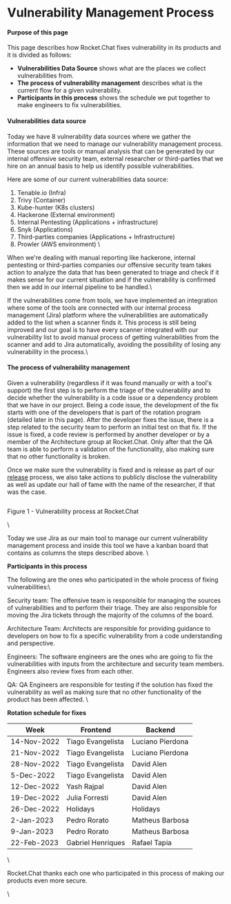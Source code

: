 # Vulnerability Management Process

#### Purpose of this page

This page describes how Rocket.Chat fixes vulnerability in its products and it is divided as follows:

* **Vulnerabilities Data Source** shows what are the places we collect vulnerabilities from.
* **The process of vulnerability management** describes what is the current flow for a given vulnerability.
* **Participants in this process** shows the schedule we put together to make engineers to fix vulnerabilities.

#### Vulnerabilities data source



Today we have 8 vulnerability data sources where we gather the information that we need to manage our vulnerability management process. These sources are tools or manual analysis that can be generated by our internal offensive security team, external researcher or third-parties that we hire on an annual basis to help us identify possible vulnerabilities.



Here are some of our current vulnerabilities data source:



1. Tenable.io (Infra)&#x20;
2. Trivy (Container)&#x20;
3. Kube-hunter (K8s clusters)&#x20;
4. Hackerone (External environment)&#x20;
5. Internal Pentesting (Applications + infrastructure)&#x20;
6. Snyk (Applications)&#x20;
7. Third-parties companies (Applications + Infrastructure)&#x20;
8. Prowler (AWS environment) \


When we're dealing with manual reporting like hackerone, internal pentesting or third-parties companies our offensive security team takes action to analyze the data that has been generated to triage and check if it makes sense for our current situation and if the vulnerability is confirmed then we add in our internal pipeline to be handled.\


If the vulnerabilities come from tools, we have implemented an integration where some of the tools are connected with our internal process management (Jira) platform where the vulnerabilities are automatically added to the list when a scanner finds it. This process is still being improved and our goal is to have every scanner integrated with our vulnerability list to avoid manual process of getting vulnerabilities from the scanner and add to Jira automatically, avoiding the possibility of losing any vulnerability in the process.\


#### The process of vulnerability management



Given a vulnerability (regardless if it was found manually or with a tool's support) the first step is to perform the triage of the vulnerability and to decide whether the vulnerability is a code issue or a dependency problem that we have in our project. Being a code issue, the development of the fix starts with one of the developers that is part of the rotation program (detailed later in this page). After the developer fixes the issue, there is a step related to the security team to perform an initial test on that fix. If the issue is fixed, a code review is performed by another developer or by a member of the Architecture group at Rocket.Chat. Only after that the QA team is able to perform a validation of the functionality, also making sure that no other functionality is broken.&#x20;

Once we make sure the vulnerability is fixed and is release as part of our [release](https://handbook.rocket.chat/departments-operations/research-and-development/release-cycle) process, we also take actions to publicly disclose the vulnerability as well as update our hall of fame with the name of the researcher, if that was the case.



<figure><img src="https://lh5.googleusercontent.com/KQ8r4CAW6PUrdzx5GcCW6PhCzOlGiLEoTa4MsXC-hmpen3G43u2-_xm0AXbF-Ni-RBM3YNYBfZ12m6DkVm8Elbrp8v85aEtXGALHZAMG_p6-qmhlUXDGexLWlvVf0GDDC8JmqW0N-MQVno7F_g-rpPbsdpjzpa1baeC_r0u1eUZ7tJR9slMaL19cy47CKg" alt=""><figcaption></figcaption></figure>

Figure 1 - Vulnerability process at Rocket.Chat&#x20;

\


Today we use Jira as our main tool to manage our current vulnerability management process and inside this tool we have a kanban board that contains as columns the steps described above. \


**Participants in this process**



The following are the ones who participated in the whole process of fixing vulnerabilities:\


Security team: The offensive team is responsible for managing the sources of vulnerabilities and to perform their triage. They are also responsible for moving the Jira tickets through the majority of the columns of the board.

Architecture Team: Architects are responsible for providing guidance to developers on how to fix a specific vulnerability from a code understanding and perspective.

Engineers: The software engineers are the ones who are going to fix the vulnerabilities with inputs from the architecture and security team members. Engineers also review fixes from each other.

QA: QA Engineers are responsible for testing if the solution has fixed the vulnerability as well as making sure that no other functionality of the product has been affected. \


**Rotation schedule for fixes**



| Week        | Frontend          | Backend          |
| ----------- | ----------------- | ---------------- |
| 14-Nov-2022 | Tiago Evangelista | Luciano Pierdona |
| 21-Nov-2022 | Tiago Evangelista | Luciano Pierdona |
| 28-Nov-2022 | Tiago Evangelista | David Alen       |
| 5-Dec-2022  | Tiago Evangelista | David Alen       |
| 12-Dec-2022 | Yash Rajpal       | David Alen       |
| 19-Dec-2022 | Julia Forresti    | David Alen       |
| 26-Dec-2022 | Holidays          | Holidays         |
| 2-Jan-2023  | Pedro Rorato      | Matheus Barbosa  |
| 9-Jan-2023  | Pedro Rorato      | Matheus Barbosa  |
| 22-Feb-2023 | Gabriel Henriques | Rafael Tapia     |

\


Rocket.Chat thanks each one who participated in this process of making our products even more secure.

\
